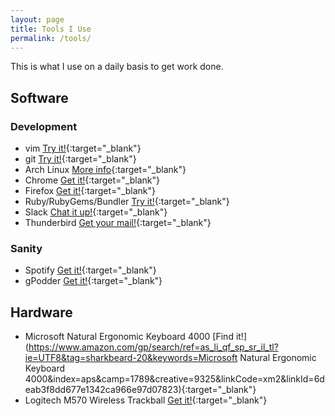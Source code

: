 ```yaml
---
layout: page
title: Tools I Use
permalink: /tools/
---
```


This is what I use on a daily basis to get work done.

## Software

### Development

* vim [Try it!](http://www.openvim.com/){:target="_blank"}
* git [Try it!](https://try.github.io){:target="_blank"}
* Arch Linux [More info](https://wiki.archlinux.org/index.php/Arch_Linux){:target="_blank"}
* Chrome [Get it!](https://www.google.com/chrome/browser/){:target="_blank"}
* Firefox [Get it!](https://www.mozilla.org/en-US/firefox/){:target="_blank"}
* Ruby/RubyGems/Bundler [Try it!](http://tryruby.org){:target="_blank"}
* Slack [Chat it up!](https://slack.com/){:target="_blank"}
* Thunderbird [Get your mail!](https://www.mozilla.org/en-US/thunderbird/){:target="_blank"}

### Sanity

* Spotify [Get it!](https://www.spotify.com/us/){:target="_blank"}
* gPodder [Get it!](https://gpodder.net/){:target="_blank"}

## Hardware

* Microsoft Natural Ergonomic Keyboard 4000 [Find it!](https://www.amazon.com/gp/search/ref=as_li_qf_sp_sr_il_tl?ie=UTF8&tag=sharkbeard-20&keywords=Microsoft Natural Ergonomic Keyboard 4000&index=aps&camp=1789&creative=9325&linkCode=xm2&linkId=6deab3f8dd677e1342ca966e97d07823){:target="_blank"}
* Logitech M570 Wireless Trackball [Get it!](https://www.amazon.com/gp/product/B0043T7FXE/ref=as_li_qf_sp_asin_il_tl?ie=UTF8&tag=sharkbeard-20&camp=1789&creative=9325&linkCode=as2&creativeASIN=B0043T7FXE&linkId=d83106bf49e3218593b9979c47e5c890){:target="_blank"}

